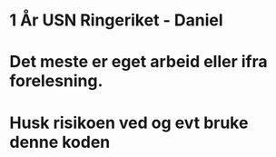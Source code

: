 # 1 År USN Ringeriket - Daniel
# Det meste er eget arbeid eller ifra forelesning. 
# Husk risikoen ved og evt bruke denne koden
